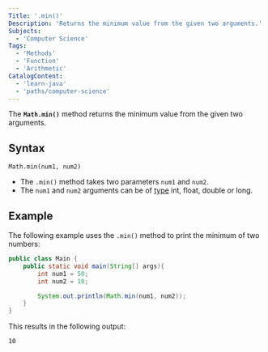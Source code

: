 ```yaml
---
Title: '.min()'
Description: 'Returns the minimum value from the given two arguments.'
Subjects:
  - 'Computer Science'
Tags:
  - 'Methods'
  - 'Function'
  - 'Arithmetic'
CatalogContent:
  - 'learn-java'
  - 'paths/computer-science'
---
```


The **`Math.min()`** method returns the minimum value from the given two arguments.

## Syntax

```pseudo
Math.min(num1, num2)
```

- The `.min()` method takes two parameters `num1` and `num2`.
- The `num1` and `num2` arguments can be of <a href="https://www.codecademy.com/resources/docs/java/data-types">type</a> int, float, double or long.

## Example

The following example uses the `.min()` method to print the minimum of two numbers:

```java
public class Main {
    public static void main(String[] args){
        int num1 = 50;
        int num2 = 10;

        System.out.println(Math.min(num1, num2));
    }
}
```

This results in the following output:

```shell
10
```
